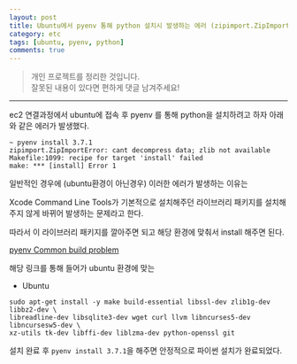 ```yaml
---
layout: post
title: Ubuntu에서 pyenv 통해 python 설치시 발생하는 에러 (zipimport.ZipImportError)
category: etc
tags: [ubuntu, pyenv, python]
comments: true
---
```


> 개인 프로젝트를 정리한 것입니다.     
잘못된 내용이 있다면 편하게 댓글 남겨주세요!    

<hr>


ec2 연결과정에서 ubuntu에 접속 후 pyenv 를 통해 python을 설치하려고 하자 아래와 같은 에러가 발생했다.

```shell
~ pyenv install 3.7.1
zipimport.ZipImportError: cant decompress data; zlib not available
Makefile:1099: recipe for target 'install' failed
make: *** [install] Error 1

```

일반적인 경우에 (ubuntu환경이 아닌경우) 이러한 에러가 발생하는 이유는

Xcode Command Line Tools가 기본적으로 설치해주던 라이브러리 패키지를 설치해주지 않게 바뀌어 발생하는 문제라고 한다.

따라서 이 라이브러리 패키지를 깔아주면 되고 해당 환경에 맞춰서 install 해주면 된다.

[pyenv Common build problem]('https://github.com/pyenv/pyenv/wiki/common-build-problems')

해당 링크를 통해 들어가 ubuntu 환경에 맞는


- Ubuntu
```
sudo apt-get install -y make build-essential libssl-dev zlib1g-dev libbz2-dev \
libreadline-dev libsqlite3-dev wget curl llvm libncurses5-dev libncursesw5-dev \
xz-utils tk-dev libffi-dev liblzma-dev python-openssl git
```

설치 완료 후 `pyenv install 3.7.1`을 해주면 안정적으로 파이썬 설치가 완료되었다.
